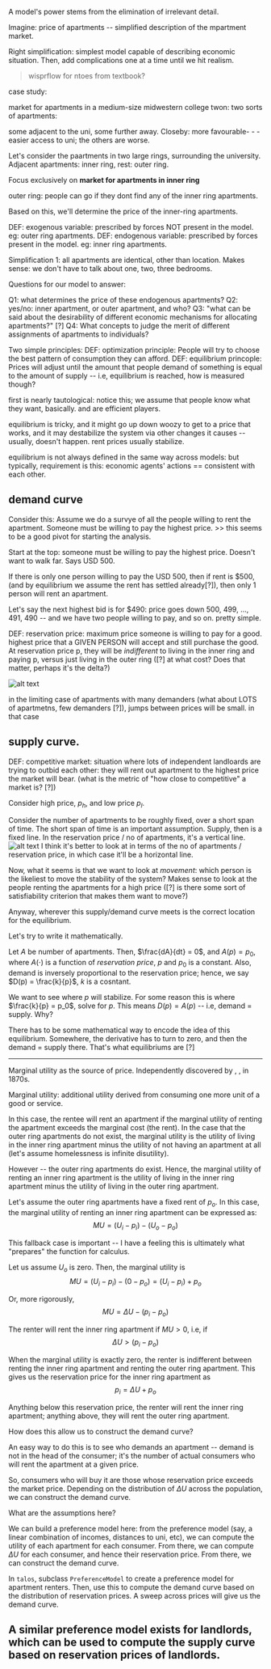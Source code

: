 A model's power stems from the elimination of irrelevant detail. 

Imagine: price of apartments -- simplified description of the mpartment market. 

Right simplification: simplest model capable of describing economic situation. 
Then, add complications one at a time until we hit realism. 


>  wisprflow for ntoes from textbook?

case study:

market for apartments in a medium-size midwestern college twon: two sorts of apartments: 

some adjacent to the uni, some further away. 
Closeby: more favourable- - -easier access to uni; the others are worse.

Let's consider the paartments in two large rings, surrounding the university.
Adjacent apartments: inner ring, rest: outer ring.

Focus exclusively on **market for apartments in inner ring**

outer ring: people can go if they dont find any of the inner ring apartments.

Based on this, we'll determine the price of the inner-ring apartments.


DEF: exogenous variable:  prescribed by forces NOT present in the model.
eg: outer ring apartments.
DEF: endogenous variable: prescribed by forces present in the model.
eg: inner ring apartments.

Simplification 1: all apartments are identical, other than location. 
Makes sense: we don't have to talk about one, two, three bedrooms. 

Questions for our model to answer:

Q1: what determines the price of these endogenous apartments?
Q2: yes/no: inner apartment, or outer apartment, and who?
Q3: "what can be said about the desirability of different economic mechanisms for allocating apartments?" [?]
Q4: What concepts to judge the merit of different assignments of apartments to individuals?

Two simple principles:
DEF: optimization principle:
People will try to choose the best pattern of consumption they can afford.
DEF: equilibrium princople:
Prices will adjust until the amount that people demand of something is equal to the amount of supply -- i.e, equilibrium is reached, how is measured though?

first is nearly tautological: notice this; we assume that people know what they want, basically. and are efficient players.

equilibrium is tricky, and it might go up down woozy to get to a price that works, and it may destabilize the system via other changes it causes -- usually, doesn't happen. rent prices usually stabilize.

equilibrium is not always defined in the same way across models: but typically, requirement is this: economic agents' actions == consistent with each other.

## demand curve

Consider this:
Assume we do a survye of all the people willing to rent the apartment.
Someone must be willing to pay the highest price. >> this seems to be a good pivot for starting the analysis. 

Start at the top: someone must be willing to pay the highest price. Doesn't want to walk far. Says USD 500.

If there is only one person willing to pay the USD 500, then if rent is $500, (and by equilibrium we assume the rent has settled already[?]), then only 1 person will rent an apartment. 

Let's say the next highest bid is for $490: price goes down 500, 499, ..., 491, 490 -- and we have two people willing to pay, and so on. pretty simple. 

DEF: reservation price: maximum price someone is willing to pay for a good.
highest price that a GIVEN PERSON will accept and still purchase the good. At reservation price p, they will be *indifferent* to living in the inner ring and paying p, versus just living in the outer ring ([?] at what cost? Does that matter, perhaps it's the delta?)

![alt text](image-1.png)

in the limiting case of apartments with many demanders (what about LOTS of apartmetns, few demanders [?]), jumps between prices will be small. in that case

## supply curve.
DEF: competitive market: situation where lots of independent landloards are trying to outbid each other: they will rent out apartment to the highest price the market will bear. (what is the metric of "how close to competitive" a market is? [?])

Consider high price, $p_h$, and low price $p_l$. 

Consider the number of apartments to be roughly fixed, over a short span of time. The short span of time is an important assumption. Supply, then is a fixed line. In the reservation price / no of apartments, it's a vertical line. 
![alt text](image-2.png)
I think it's better to look at in terms of the no of apartments / reservation price, in which case it'll be a horizontal line.

Now, what it seems is that we want to look at *movement*: which person is the likeliest to move the stability of the system? Makes sense to look at the people renting the apartments for a high price ([?] is there some sort of satisfiability criterion that makes them want to move?)

Anyway, wherever this supply/demand curve meets is the correct location for the equilibrium.

Let's try to write it mathematically. 

Let $A$ be number of apartments. Then, $\frac{dA}{dt} = 0$, and $A(p) = p_0$, where $A(\cdot)$ is a function of *reservation price*, $p$ and $p_0$ is a constant. Also, demand is inversely proportional to the reservation price; hence, we say $D(p) = \frac{k}{p}$, $k$ is a cosntant. 

We want to see where $p$ will stabilize. For some reason this is where $\frac{k}{p} = p_0$, solve for $p$. This means $D(p) = A(p)$ -- i.e, demand = supply. Why?

There has to be some mathematical way to encode the idea of this equilibrium. 
Somewhere, the derivative has to turn to zero, and then the demand = supply there. 
That's what equilibriums are [?]

----
Marginal utility as the source of price. 
Independently discovered by <Jevons>, <Menger>, <Walras> in 1870s.

Marginal utility: additional utility derived from consuming one more unit of a good or service. 

In this case, the rentee will rent an apartment if the marginal utility of renting the apartment exceeds the marginal cost (the rent). In the case that the outer ring apartments do not exist, the marginal utility is the utility of living in the inner ring apartment minus the utility of not having an apartment at all (let's assume homelessness is infinite disutility).

However -- the outer ring apartments do exist. Hence, the marginal utility of renting an inner ring apartment is the utility of living in the inner ring apartment minus the utility of living in the outer ring apartment. 

Let's assume the outer ring apartments have a fixed rent of $p_o$. In this case, the marginal utility of renting an inner ring apartment can be expressed as:
$$ MU = (U_i - p_i) - (U_o - p_o) $$

This fallback case is important -- I have a feeling this is ultimately what "prepares" the function for calculus.

Let us assume $U_o$ is zero. Then, the marginal utility is $$ MU = (U_i - p_i) - (0 - p_o) = (U_i - p_i) + p_o $$

Or, more rigorously, $$ MU = \Delta{U} - (p_i - p_o) $$

The renter will rent the inner ring apartment if $MU > 0$, i.e, if $$ \Delta{U} > (p_i - p_o) $$

When the marginal utility is exactly zero, the renter is indifferent between renting the inner ring apartment and renting the outer ring apartment. This gives us the reservation price for the inner ring apartment as $$ p_i = \Delta{U} + p_o $$

Anything below this reservation price, the renter will rent the inner ring apartment; anything above, they will rent the outer ring apartment.

How does this allow us to construct the demand curve?

An easy way to do this is to see who demands an apartment -- demand is not in the head of the consumer; it's the number of actual consumers who will rent the apartment at a given price.

So, consumers who will buy it are those whose reservation price exceeds the market price. Depending on the distribution of $\Delta{U}$ across the population, we can construct the demand curve.

What are the assumptions here? 

We can build a preference model here: from the preference model (say, a linear combination of incomes, distances to uni, etc), we can compute the utility of each apartment for each consumer. From there, we can compute $\Delta{U}$ for each consumer, and hence their reservation price. From there, we can construct the demand curve. 

In `talos`, subclass `PreferenceModel` to create a preference model for apartment renters. Then, use this to compute the demand curve based on the distribution of reservation prices. A sweep across prices will give us the demand curve.

A similar preference model exists for landlords, which can be used to compute the supply curve based on reservation prices of landlords.
----
